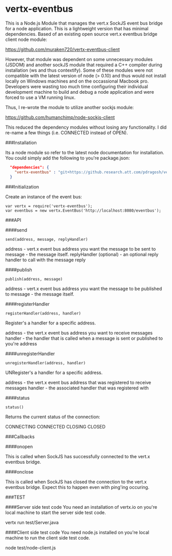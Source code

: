 vertx-eventbus
==============

This is a Node.js Module that manages the vert.x SockJS event bus bridge for a node application. This is a lightweight version that has minimal dependencies. Based of an existing open source vert.x eventbus bridge client node module:

https://github.com/muraken720/vertx-eventbus-client

However, that module was dependent on some unnecessary modules (JSDOM) and another sockJS module that required a C++ compiler during installation (ws and thus contextify). Some of these modules were not compatible with the latest version of node (> 0.10) and thus would not install locally on Windows machines and on the occassional Macbook pro. Developers were wasting too much time configuring their individual development machine to build and debug a node application and were forced to use a VM running linux.

Thus, I re-wrote the module to utilize another sockjs module:

https://github.com/humanchimp/node-sockjs-client

This reduced the dependency modules without losing any functionality. I did re-name a few things (i.e. CONNECTED instead of OPEN).

###Installation

Its a node module so refer to the latest node documentation for installation. You could simply add the following to you're package.json:

```json
  "dependencies": {
    "vertx-eventbus" : "git+https://github.research.att.com/pdragosh/vertx-eventbus"
  }
```

###Initialization

Create an instance of the event bus:

```
var vertx = require('vertx-eventbus');
var eventbus = new vertx.EventBus('http://localhost:8080/eventbus');
```

###API

####send

```
send(address, message, replyHandler)
```

address - vert.x event bus address you want the message to be sent to
message - the message itself.
replyHandler (optional) - an optional reply handler to call with the message reply

####publish

```
publish(address, message)
```

address - vert.x event bus address you want the message to be published to
message - the message itself.

####registerHandler

```
registerHandler(address, handler)
```

Register's a handler for a specific address.

address - the vert.x event bus address you want to receive messages
handler - the handler that is called when a message is sent or published to you're address

####unregisterHandler

```
unregisterHandler(address, handler)
```

UNRegister's a handler for a specific address.

address - the vert.x event bus address that was registered to receive messages
handler - the associated handler that was registered with

####status

```
status()
```

Returns the current status of the connection:

CONNECTING
CONNECTED
CLOSING
CLOSED

###Callbacks

####onopen

This is called when SockJS has successfully connected to the vert.x eventbus bridge.

####onclose

This is called when SockJS has closed the connection to the vert.x eventbus bridge. Expect this to happen even with ping'ing occuring.

###TEST

####Server side test code
You need an installation of vertx.io on you're local machine to start the server side test code.

vertx run test/Server.java

####Client side test code
You need node.js installed on you're local machine to run the client side test code.

node test/node-client.js

